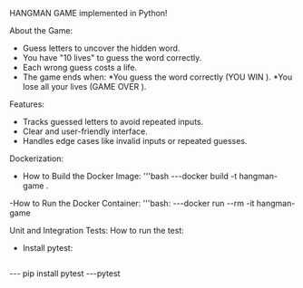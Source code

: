 HANGMAN GAME
implemented in Python! 

About the Game:
- Guess letters to uncover the hidden word.
- You have "10 lives" to guess the word correctly.
- Each wrong guess costs a life.
- The game ends when:
  *You guess the word correctly (YOU WIN ).
  *You lose all your lives (GAME OVER ).

Features:
- Tracks guessed letters to avoid repeated inputs.
- Clear and user-friendly interface.
- Handles edge cases like invalid inputs or repeated guesses.

Dockerization:
- How to Build the Docker Image:
'''bash
---docker build -t hangman-game .

-How to Run the Docker Container:
'''bash:
---docker run --rm -it hangman-game

Unit and Integration Tests:
How to run the test:
- Install pytest:
  ```bash
 --- pip install pytest
 ---pytest


